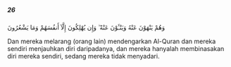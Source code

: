 ##### 26

<span class="ayah">وَهُمْ يَنْهَوْنَ عَنْهُ وَيَنْـَٔوْنَ عَنْهُ ۖ وَإِن يُهْلِكُونَ إِلَّآ أَنفُسَهُمْ وَمَا يَشْعُرُونَ</span>

<span class="ayah_translation">Dan mereka melarang (orang lain) mendengarkan Al-Quran dan mereka sendiri menjauhkan diri daripadanya, dan mereka hanyalah membinasakan diri mereka sendiri, sedang mereka tidak menyadari.</span>
